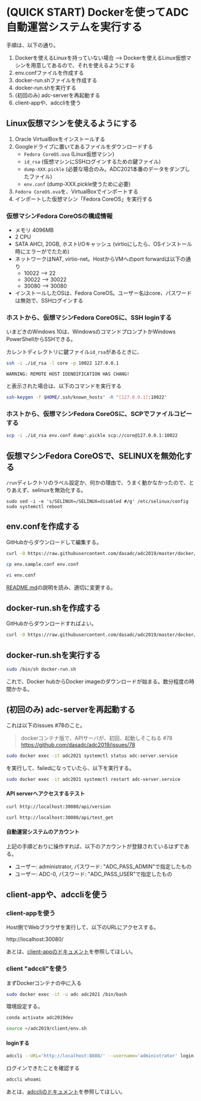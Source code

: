 (QUICK START) Dockerを使ってADC自動運営システムを実行する
=======================================================

手順は、以下の通り。

1. Dockerを使えるLinuxを持っていない場合 --> Dockerを使えるLinux仮想マシンを用意してあるので、それを使えるようにする
2. env.confファイルを作成する
3. docker-run.shファイルを作成する
4. docker-run.shを実行する
5. (初回のみ) adc-serverを再起動する
6. client-appや、adccliを使う


Linux仮想マシンを使えるようにする
-------------------------------

1. Oracle VirtualBoxをインストールする
2. Googleドライブに置いてあるファイルをダウンロードする
    - `Fedora CoreOS.ova`  (Linux仮想マシン)
	- `id_rsa` (仮想マシンにSSHログインするための鍵ファイル)
	- `dump-XXX.pickle`  (必要な場合のみ。ADC2021本番のデータをダンプしたファイル)
	- `env.conf` (dump-XXX.pickle使うために必要)
3. `Fedora CoreOS.ova`を、VirtualBoxでインポートする
4. インポートした仮想マシン「Fedora CoreOS」を実行する


### 仮想マシンFedora CoreOSの構成情報

- メモリ 4096MB
- 2 CPU
- SATA AHCI, 20GB, ホストI/Oキャッシュ (virtioにしたら、OSインストール時にエラーがでたため)
- ネットワークはNAT, virtio-net。HostからVMへのport forwardは以下の通り
    - 10022 --> 22
    - 30022 --> 30022
    - 30080 --> 30080
- インストールしたOSは、Fedora CoreOS。ユーザー名はcore、パスワードは無効で、SSHログインする


### ホストから、仮想マシンFedora CoreOSに、SSH loginする

いまどきのWindows 10は、WindowsのコマンドプロンプトかWindows PowerShellからSSHできる。

カレントディレクトリに鍵ファイル`id_rsa`があるときに、

``` bash
ssh -i ./id_rsa -l core -p 10022 127.0.0.1
```

`WARNING: REMOTE HOST IDENDIFICATION HAS CHANG!`

と表示された場合は、以下のコマンドを実行する

``` bash
ssh-keygen -f $HOME/.ssh/known_hosts" -R "[127.0.0.1]:10022"
```


### ホストから、仮想マシンFedora CoreOSに、SCPでファイルコピーする

``` bash
scp -i ./id_rsa env.conf dump*.pickle scp://core@127.0.0.1:10022
```




## 仮想マシンFedora CoreOSで、SELINUXを無効化する

`/run`ディレクトリのラベル設定か、何かの理由で、うまく動かなかったので、とりあえず、selinuxを無効化する。

```
sudo sed -i -e 's/SELINUX=/SELINUX=disabled #/g' /etc/selinux/config
sudo systemctl reboot
```


env.confを作成する
-----------------

GitHubからダウンロードして編集する。

``` bash
curl -O https://raw.githubusercontent.com/dasadc/adc2019/master/docker/env.sample.conf

cp env.sample.conf env.conf

vi env.conf
```

[README.md](README.md)の説明を読み、適切に変更する。


docker-run.shを作成する
----------------------

GitHubからダウンロードすればよい。

``` bash
curl -O https://raw.githubusercontent.com/dasadc/adc2019/master/docker/docker-run.sh
```


docker-run.shを実行する
-----------------------

``` bash
sudo /bin/sh docker-run.sh 
```

これで、Docker hubからDocker imageのダウンロードが始まる。数分程度の時間かかる。


(初回のみ) adc-serverを再起動する
-------------------------------

これは以下のissues #78のこと。

> dockerコンテナ版で、APIサーバが、初回、起動しそこねる #78
> https://github.com/dasadc/adc2019/issues/78


``` bash
sudo docker exec -it adc2021 systemctl status adc-server.service
```

を実行して、failedになっていたら、以下を実行する。


``` bash
sudo docker exec -it adc2021 systemctl restart adc-server.service
```

#### API serverへアクセスするテスト


``` bash
curl http://localhost:30080/api/version

curl http://localhost:30080/api/test_get
```


#### 自動運営システムのアカウント

上記の手順どおりに操作すれば、以下のアカウントが登録されているはずである。

- ユーザー: administrator, パスワード: "ADC_PASS_ADMIN"で指定したもの
- ユーザー: ADC-0, パスワード: "ADC_PASS_USER"で指定したもの



client-appや、adccliを使う
-------------------------


### client-appを使う

Host側でWebブラウザを実行して、以下のURLにアクセスする。

http://localhost:30080/


あとは、[client-appのドキュメント](../client-app/README.md)を参照してほしい。


### client "adccli"を使う

まずDockerコンテナの中に入る

``` bash
sudo docker exec -it -u adc adc2021 /bin/bash

```

環境設定する。

``` bash
conda activate adc2019dev

source ~/adc2019/client/env.sh 
```


#### loginする

``` bash
adccli --URL='http://localhost:8888/' --username='administrator' login
```

ログインできたことを確認する

``` bash
adccli whoami
```

あとは、[adccliのドキュメント](../client/README.md)を参照してほしい。
